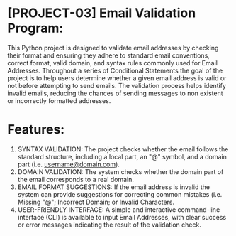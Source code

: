 # [PROJECT-03] Email Validation Program:
This Python project is designed to validate email addresses by checking their format and ensuring they adhere to standard email conventions, correct format, valid domain, and syntax rules commonly used for Email Addresses. Throughout a series of Conditional Statements the goal of the project is to help users determine whether a given email address is valid or not before attempting to send emails. The validation process helps identify invalid emails, reducing the chances of sending messages to non existent or incorrectly formatted addresses.

# Features:
1) SYNTAX VALIDATION: The project checks whether the email follows the standard structure, including a local part, an "@" symbol, and a domain part (i.e. username@domain.com).
2) DOMAIN VALIDATION: The system checks whether the domain part of the email corresponds to a real domain.
3) EMAIL FORMAT SUGGESTIONS: If the email address is invalid the system can provide suggestions for correcting common mistakes (i.e. Missing "@"; Incorrect Domain; or Invalid Characters.
4) USER-FRIENDLY INTERFACE: A simple and interactive command-line interface (CLI) is available to input Email Addresses, with clear success or error messages indicating the result of the validation check.
